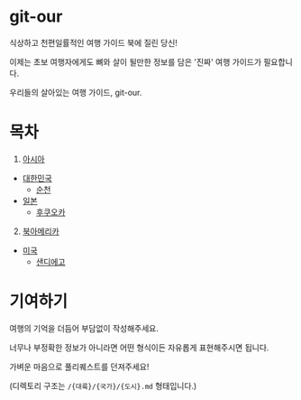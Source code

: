 # git-our

식상하고 천편일률적인 여행 가이드 북에 질린 당신!

이제는 초보 여행자에게도 뼈와 살이 될만한 정보를 담은 '진짜' 여행 가이드가 필요합니다.

우리들의 살아있는 여행 가이드, git-our.


# 목차

1. [아시아](https://github.com/minsoopark/git-our/blob/master/asia)
  - [대한민국](https://github.com/minsoopark/git-our/blob/master/asia/korea)
    - [순천](https://github.com/minsoopark/git-our/blob/master/asia/korea/suncheon.md)
  - [일본](https://github.com/minsoopark/git-our/blob/master/asia/japan)
    - [후쿠오카](https://github.com/minsoopark/git-our/blob/master/asia/japan/fukuoka.md)
2. [북아메리카](https://github.com/minsoopark/git-our/blob/master/north-america)
  - [미국](https://github.com/minsoopark/git-our/blob/master/north-america/usa)
    - [샌디에고](https://github.com/minsoopark/git-our/blob/master/north-america/usa/sandiego.md)


# 기여하기

여행의 기억을 더듬어 부담없이 작성해주세요.

너무나 부정확한 정보가 아니라면 어떤 형식이든 자유롭게 표현해주시면 됩니다.

가벼운 마음으로 풀리퀘스트를 던져주세요!

(디렉토리 구조는 `/{대륙}/{국가}/{도시}.md` 형태입니다.)
